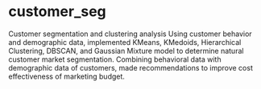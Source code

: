 # customer_seg
Customer segmentation and clustering analysis
Using customer behavior and demographic data, implemented KMeans, KMedoids, Hierarchical Clustering, DBSCAN, and Gaussian Mixture model to determine natural customer market segmentation. Combining behavioral data with demographic data of customers, made recommendations to improve cost effectiveness of marketing budget.  
